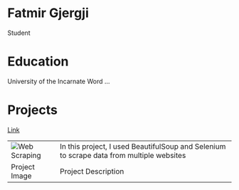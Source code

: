 # Fatmir Gjergji
Student 

# Education 
University of the Incarnate Word
...

# Projects
<table>
  <tr>
    <td><img scr='Sample_image.png' alt="Web Scraping"></td> 
    <a href='https://github.com/FatmirGjergji/WebScraping'> Link </a>
    <td>In this project, I used BeautifulSoup and Selenium to scrape data from multiple websites</td>
  </tr>
  <tr>
    <td>Project Image</td> <td>Project Description</td>
  </tr>
</table>
